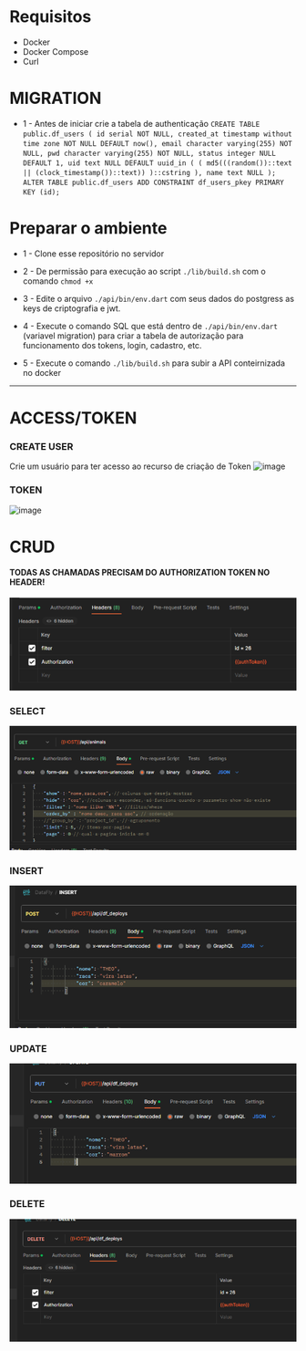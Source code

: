 # Requisitos
- Docker
- Docker Compose
- Curl

# MIGRATION

- 1 - Antes de iniciar crie a tabela de authenticação
 ` CREATE TABLE
                public.df_users (
                  id serial NOT NULL,
                  created_at timestamp without time zone NOT NULL DEFAULT now(),
                  email character varying(255) NOT NULL,
                  pwd character varying(255) NOT NULL,
                  status integer NULL DEFAULT 1,
                  uid text NULL DEFAULT uuid_in (
                    (
                      md5(((random())::text || (clock_timestamp())::text))
                    )::cstring
                  ),
                  name text NULL
                );              
              ALTER TABLE
                public.df_users
              ADD
                CONSTRAINT df_users_pkey PRIMARY KEY (id); `

# Preparar o ambiente
- 1 -  Clone esse repositório no servidor


- 2 - De permissão para execução ao script `./lib/build.sh` com o comando `chmod +x`


- 3 - Edite o arquivo `./api/bin/env.dart` com seus dados do postgress as keys de criptografia e jwt.


- 4 - Execute o comando SQL que está dentro de  `./api/bin/env.dart` (variavel migration) para criar a tabela de autorização para funcionamento dos tokens, login, cadastro, etc.


- 5 - Execute o comando `./lib/build.sh` para subir a API conteirnizada no docker

-------
# ACCESS/TOKEN


### CREATE USER
Crie um usuário para ter acesso ao recurso de criação de Token
![image](https://github.com/xbrunots/dart_shelf_api/assets/4499957/8f404056-8420-42bb-ac1d-552071357e61)



### TOKEN
![image](https://github.com/xbrunots/dart_shelf_api/assets/4499957/1ca6a784-1cfc-4ccc-9dda-44b6057fedda)


# CRUD

#### TODAS AS CHAMADAS PRECISAM DO AUTHORIZATION TOKEN NO HEADER!
![img_5.png](img_5.png)

### SELECT 
![img_1.png](img_1.png)


### INSERT
![img_2.png](img_2.png)

### UPDATE
![img_3.png](img_3.png)

### DELETE
![img_4.png](img_4.png)
